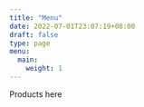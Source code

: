 ```yaml
---
title: "Menu"
date: 2022-07-01T23:07:19+08:00
draft: false
type: page
menu:
  main:
    weight: 1
---
```

Products here